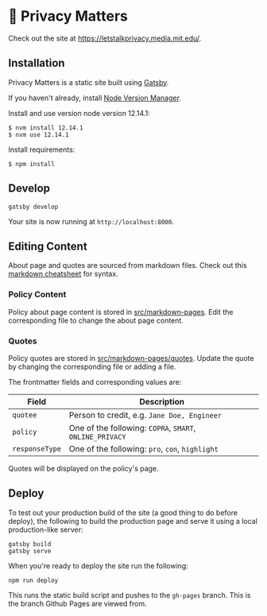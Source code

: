# 👀 Privacy Matters

Check out the site at https://letstalkprivacy.media.mit.edu/.

## Installation

Privacy Matters is a static site built using [Gatsby](https://www.gatsbyjs.org).

If you haven't already, install [Node Version Manager](https://github.com/creationix/nvm).

Install and use version node version 12.14.1:

```shell
$ nvm install 12.14.1
$ nvm use 12.14.1
```

Install requirements:

```shell
$ npm install
```

## Develop

```shell
gatsby develop
```

Your site is now running at `http://localhost:8000`.

## Editing Content

About page and quotes are sourced from markdown files. Check out this [markdown cheatsheet](https://github.com/adam-p/markdown-here/wiki/Markdown-Cheatsheet) for syntax.

### Policy Content

Policy about page content is stored in [src/markdown-pages](https://github.com/mitmedialab/privacy-matters/tree/master/src/markdown-pages). Edit the corresponding file to change the about page content.

### Quotes

Policy quotes are stored in [src/markdown-pages/quotes](https://github.com/mitmedialab/privacy-matters/tree/master/src/markdown-pages/quotes). Update the quote by changing the corresponding file or adding a file.

The frontmatter fields and corresponding values are:

| Field          | Description                                              |
| -------------- | -------------------------------------------------------- |
| `quotee`       | Person to credit, e.g. `Jane Doe, Engineer`              |
| `policy`       | One of the following: `COPRA`, `SMART`, `ONLINE_PRIVACY` |
| `responseType` | One of the following: `pro`, `con`, `highlight`          |

Quotes will be displayed on the policy's page.

## Deploy

To test out your production build of the site (a good thing to do before deploy), the following to build the production page and serve it using a local production-like server:

```shell
gatsby build
gatsby serve
```

When you're ready to deploy the site run the following:

```shell
npm run deploy
```

This runs the static build script and pushes to the `gh-pages` branch. This is the branch Github Pages are viewed from.
